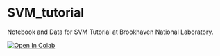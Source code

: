 # SVM_tutorial

Notebook and Data for SVM Tutorial at Brookhaven National Laboratory.

[![Open In Colab](https://colab.research.google.com/assets/colab-badge.svg)](https://colab.research.google.com/github/JackieLee23/SVM_tutorial/blob/main/SVM_tutorial.ipynb)
